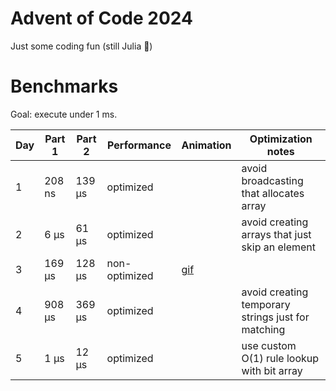 # Advent of Code 2024

Just some coding fun (still Julia 🤭)

# Benchmarks

Goal: execute under 1 ms.

| Day | Part 1 | Part 2 | Performance   | Animation       | Optimization notes                                 |
| --- | ------ | ------ | ------------- | --------------- | -------------------------------------------------- |
| 1   | 208 ns | 139 μs | optimized     |                 | avoid broadcasting that allocates array            |
| 2   | 6 μs   | 61 μs  | optimized     |                 | avoid creating arrays that just skip an element    |
| 3   | 169 μs | 128 μs | non-optimized | [gif](day3.gif) |                                                    |
| 4   | 908 μs | 369 μs | optimized     |                 | avoid creating temporary strings just for matching |
| 5   | 1 μs   | 12 μs  | optimized     |                 | use custom O(1) rule lookup with bit array         |
